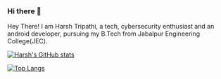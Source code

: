 ### Hi there 👋


Hey There! I am Harsh Tripathi, a tech, cybersecurity enthusiast and an android developer, pursuing my B.Tech from Jabalpur Engineering College(JEC). 


[![Harsh's GitHub stats](https://github-readme-stats.vercel.app/api?username=happy-t&show_icons=true&theme=radical)](https://github.com/anuraghazra/github-readme-stats)

[![Top Langs](https://github-readme-stats.vercel.app/api/top-langs/?username=happy-t&layout=compact&theme=radical)](https://github.com/anuraghazra/github-readme-stats)
